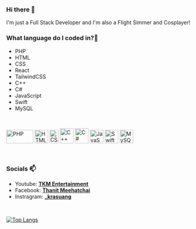 ### Hi there 👋

<!--
**KraSuang/KraSuang** is a ✨ _special_ ✨ repository because its `README.md` (this file) appears on your GitHub profile.

Here are some ideas to get you started:

- 🔭 I’m currently working on ...
- 🌱 I’m currently learning ...
- 👯 I’m looking to collaborate on ...
- 🤔 I’m looking for help with ...
- 💬 Ask me about ...
- 📫 How to reach me: ...
- 😄 Pronouns: ...
- ⚡ Fun fact: ...
-->

I'm just a Full Stack Developer and I'm also a Flight Simmer and Cosplayer!

### What language do I coded in?🤔

- PHP
- HTML
- CSS
- React
- TailwindCSS
- C++
- C#
- JavaScript
- Swift
- MySQL

<br />

<p align="left">
<a href="https://www.php.net/" target="_blank" rel="noreferrer"><img src="https://cdn.freebiesupply.com/logos/large/2x/php-1-logo-png-transparent.png" width="72" height="36" alt="PHP" /></a>
<a href="https://www.w3schools.com/html/" target="_blank" rel="noreferrer"><img src="https://cdn0.iconfinder.com/data/icons/social-network-7/50/22-1024.png" width="36" height="36" alt="HTML" /></a>
<a href="https://www.geeksforgeeks.org/css-introduction/" target="_blank" rel="noreferrer"><img src="https://th.bing.com/th/id/R.ec3e6e33fccfcd5a5740ca2bb84cd13c?rik=Fe8qK7Zb7RGxeQ&pid=ImgRaw&r=0" width="24" height="36" alt="CSS" /></a>
<a href="https://developer.mozilla.org/en-US/docs/Web/JavaScript" target="_blank" rel="noreferrer"><img src="https://th.bing.com/th/id/R.c1c5353e8ce476277f0350ff2771b423?rik=3QrTN%2bnWnSYnlA&pid=ImgRaw&r=0" width="36" height="40" alt="C++" /></a>
<a href="https://developer.mozilla.org/en-US/docs/Web/JavaScript" target="_blank" rel="noreferrer"><img src="https://th.bing.com/th/id/R.5a667498e3e7ae5de661a88acd887f17?rik=zqjS6245pUxImQ&pid=ImgRaw&r=0" width="36" height="40" alt="C#" /></a>
<a href="https://developer.mozilla.org/en-US/docs/Web/JavaScript" target="_blank" rel="noreferrer"><img src="https://raw.githubusercontent.com/danielcranney/readme-generator/main/public/icons/skills/javascript-colored.svg" width="36" height="36" alt="JavaScript" /></a>
<a href="https://developer.apple.com/swift/" target="_blank" rel="noreferrer"><img src="https://raw.githubusercontent.com/danielcranney/readme-generator/main/public/icons/skills/swift-colored.svg" width="36" height="36" alt="Swift" /></a>
<a href="https://www.mysql.com/" target="_blank" rel="noreferrer"><img src="https://raw.githubusercontent.com/danielcranney/readme-generator/main/public/icons/skills/mysql-colored.svg" width="36" height="36" alt="MySQL" /></a>

</p>

<br />

### Socials 📫

- Youtube: **[TKM Entertainment](https://www.youtube.com/channel/UCHuauDF0qGDlf-tNZDTr-QQ)**
- Facebook: **[Thanit Meehatchai](https://www.facebook.com/bak.krasuang/)**
- Instragram: **[_krasuang](https://www.instagram.com/_krasuang/)**

<br />

[![Top Langs](https://github-readme-stats.vercel.app/api/top-langs/?username=krasuang&layout=compact&theme=dark)](https://github.com/anuraghazra/github-readme-stats)
